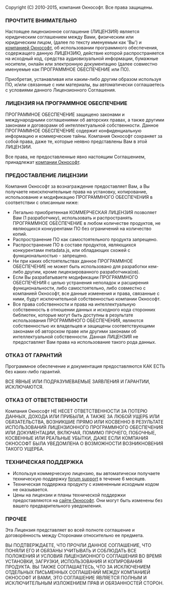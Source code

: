 Copyright (C) 2010-2015, компания Окнософт.
Все права защищены.

### ПРОЧТИТЕ ВНИМАТЕЛЬНО
Настоящее лицензионное соглашение (ЛИЦЕНЗИЯ) является юридическим соглашением между Вами, физическим или юридическим лицом, (далее по тексту именуемым как 'Вы') и [компанией Окнософт](http://www.oknosoft.ru), об использовании программного обеспечения, содержащего данную ЛИЦЕНЗИЮ, действие которой распространяется на исходный код, средства аудиовизуальной информации, бумажные носители, онлайн или электронную документацию (далее совместно именуемые как ПРОГРАММНОЕ ОБЕСПЕЧЕНИЕ или ПО).

Приобретая, устанавливая или каким-либо другим образом используя ПО, и/или связанные с ним материалы, вы автоматически соглашаетесь с условиями данного Лицензионного Соглашения.

### ЛИЦЕНЗИЯ НА ПРОГРАММНОЕ ОБЕСПЕЧЕНИЕ
ПРОГРАММНОЕ ОБЕСПЕЧЕНИЕ защищено законами и международными соглашениями об авторских правах, а также другими законами и договорами об интеллектуальной собственности. Данное ПРОГРАММНОЕ ОБЕСПЕЧЕНИЕ содержит конфиденциальную информацию и коммерческие тайны. Компания Окнософт сохраняет за собой права, даже те, которые неявно представлены Вам в этой ЛИЦЕНЗИИ.

Все права, не предоставленные явно настоящим Соглашением, принадлежат [компании Окнософт](http://www.oknosoft.ru).

### ПРЕДОСТАВЛЕНИЕ ЛИЦЕНЗИИ
Компания Окнософт за вознаграждение предоставляет Вам, а Вы получаете неисключительные права на установку, копирование, использование и модификацию ПРОГРАММНОГО ОБЕСПЕЧЕНИЯ в соответствии с описанным ниже:
- Легально приобретенная КОММЕРЧЕСКАЯ ЛИЦЕНЗИЯ позволяет Вам (1 разработчику), использовать и распространять ПРОГРАММНОЕ ОБЕСПЕЧЕНИЕ в любом количестве продуктов, не являющихся конкурентами ПО без ограничений на количество копий.
- Распространение ПО как самостоятельного продукта запрещено.
- Распространение ПО в составе продуктов, являющихся конкурентами metadata.js, или обладающих схожей с функциональностью - запрещено.
- Ни при каких обстоятельствах данное ПРОГРАММНОЕ ОБЕСПЕЧЕНИЕ не может быть использовано для разработки кем-либо другим, кроме лицензированного разработчика(ов).
- Если Вы разрабатываете модификации ПРОГРАММНОГО ОБЕСПЕЧЕНИЯ с целью устранения неполадок и расширения функциональности, либо самостоятельно, либо совместно с компанией Окнософт, все данные изменения и права, связанные с ними, будут исключительной собственностью компании Окнософт.
- Все права собственности и права на интеллектуальную собственность в отношении данных и исходного кода сторонних библиотек, которые могут быть доступны в результате использования ПРОГРАММНОГО ОБЕСПЕЧЕНИЯ, являются собственностью их владельцев и защищены соответствующими законами об авторском праве или другими законами об интеллектуальной собственности. Данная ЛИЦЕНЗИЯ не предоставляет Вам права на использование такого рода данных.

### ОТКАЗ ОТ ГАРАНТИЙ
Программное обеспечение и документация предоставляются КАК ЕСТЬ без каких-либо гарантий.

ВСЕ ЯВНЫЕ ИЛИ ПОДРАЗУМЕВАЕМЫЕ ЗАЯВЛЕНИЯ И ГАРАНТИИ, ИСКЛЮЧАЮТСЯ.

### ОТКАЗ ОТ ОТВЕТСТВЕННОСТИ
Компания Окнософт НЕ НЕСЕТ ОТВЕТСТВЕННОСТИ ЗА ПОТЕРЮ ДАННЫХ, ДОХОДА ИЛИ ПРИБЫЛИ, А ТАКЖЕ ЗА ЛЮБОЙ УЩЕРБ ИЛИ ОБЯЗАТЕЛЬСТВА, ВОЗНИКШИЕ ПРЯМО ИЛИ КОСВЕННО В РЕЗУЛЬТАТЕ ИСПОЛЬЗОВАНИЯ ЛИЦЕНЗИОННОГО ПРОГРАММНОГО ОБЕСПЕЧЕНИЯ ИЛИ ДОКУМЕНТАЦИИ, ВКЛЮЧАЯ, ПОМИМО ПРОЧЕГО, ПОБОЧНЫЕ, КОСВЕННЫЕ ИЛИ РЕАЛЬНЫЕ УБЫТКИ, ДАЖЕ ЕСЛИ КОМПАНИЯ ОКНОСОФТ БЫЛА УВЕДОМЛЕНА О ВОЗМОЖНОСТИ ВОЗНИКНОВЕНИЯ ТАКОГО УЩЕРБА.

### ТЕХНИЧЕСКАЯ ПОДДЕРЖКА
- Используя коммерческую лицензию, вы автоматически получаете техническую поддержку [forum support](http://rm.oknosoft.ru/projects/metadata-js) в течение 6 месяцев.
- Техническая поддержка продукту с измененным исходным кодом не оказывается.
- Цены на лицензии и планы технической поддержки предоставляются на [сайте Окнософт](http://www.oknosoft.ru/produkti.html). Они могут быть изменены без вашего предварительного уведомления.

### ПРОЧЕЕ
Эта Лицензия представляет во всей полноте соглашение и договорённость между Сторонами относительно ее предмета.

ВЫ ПОДТВЕРЖДАЕТЕ, ЧТО ПРОЧЛИ ДАННОЕ СОГЛАШЕНИЕ, ЧТО ПОНЯЛИ ЕГО И ОБЯЗАНЫ УЧИТЫВАТЬ И СОБЛЮДАТЬ ВСЕ ПОЛОЖЕНИЯ И УСЛОВИЯ ЛИЦЕНЗИОННОГО СОГЛАШЕНИЯ ВО ВРЕМЯ УСТАНОВКИ, ЗАГРУЗКИ, ИСПОЛЬЗОВАНИЯ И КОПИРОВАНИЯ ПРОДУКТА. ВЫ ТАКЖЕ СОГЛАШАЕТЕСЬ, ЧТО ЗА ИСКЛЮЧЕНИЕМ ОТДЕЛЬНЫХ ПИСЬМЕННЫХ СОГЛАШЕНИЙ МЕЖДУ КОМПАНИЕЙ ОКНОСОФТ И ВАМИ, ЭТО СОГЛАШЕНИЕ ЯВЛЯЕТСЯ ПОЛНЫМ И ИСКЛЮЧИТЕЛЬНЫМ ИЗЛОЖЕНИЕМ ПРАВ И ОБЯЗАННОСТЕЙ СТОРОН.
